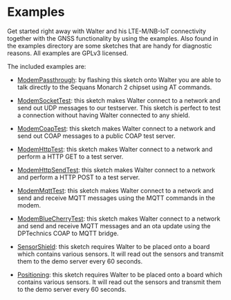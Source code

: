 # Examples

Get started right away with Walter and his LTE-M/NB-IoT connectivity together
with the GNSS functionality by using the examples. Also found in the examples 
directory are some sketches that are handy for diagnostic reasons. All examples
are GPLv3 licensed.

The included examples are:
 - [ModemPassthrough](ModemPassthrough/): by flashing this sketch onto Walter
   you are able to talk directly to the Sequans Monarch 2 chipset using AT
   commands.

 - [ModemSocketTest](ModemSocketTest/): this sketch makes Walter connect to a network and
   send out UDP messages to our testserver. This sketch is perfect to test a
   connection without having Walter connected to any shield.

 - [ModemCoapTest](ModemCoapTest/): this sketch makes Walter connect to a network and
   send out COAP messages to a public COAP test server.

 - [ModemHttpTest](ModemHttpTest/): this sketch makes Walter connect to a network and
   perform a HTTP GET to a test server.

 - [ModemHttpSendTest](ModemHttpSendTest/): this sketch makes Walter connect to a network and
   perform a HTTP POST to a test server.

 - [ModemMqttTest](ModemMqttTest/): this sketch makes Walter connect to a network and
   send and receive MQTT messages using the MQTT commands in the modem.

 - [ModemBlueCherryTest](ModemBlueCherryTest/): this sketch makes Walter connect to a network and
   send and receive MQTT messages and an ota update using the DPTechnics COAP to MQTT bridge.

 - [SensorShield](SensorShield/): this sketch requires Walter to be placed onto
   a board which contains various sensors. It will read out the sensors and
   transmit them to the demo server every 60 seconds.

 - [Positioning](Positioning/): this sketch requires Walter to be placed onto
   a board which contains various sensors. It will read out the sensors and
   transmit them to the demo server every 60 seconds.
